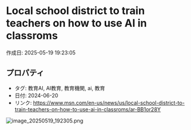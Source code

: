 # Local school district to train teachers on how to use AI in classroms

作成日: 2025-05-19 19:23:05

## プロパティ

- タグ: 教育AI, AI教育, 教育機関, ai, 教育
- 日付: 2024-06-20
- リンク: https://www.msn.com/en-us/news/us/local-school-district-to-train-teachers-on-how-to-use-ai-in-classroms/ar-BB1or28Y

![image_20250519_192305.png](../assets/image_20250519_192305.png)

